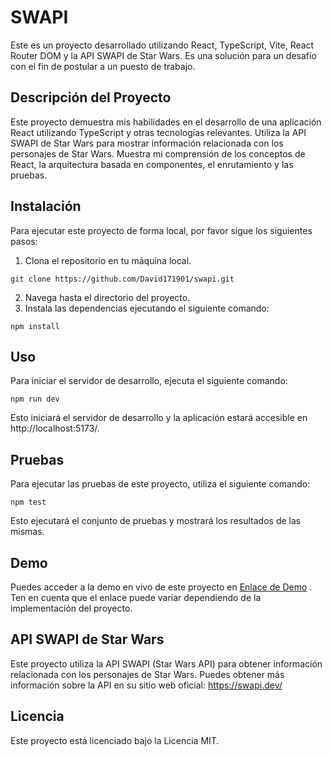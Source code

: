 # SWAPI

Este es un proyecto desarrollado utilizando React, TypeScript, Vite, React Router DOM y la API SWAPI de Star Wars. Es una solución para un desafío con el fin de postular a un puesto de trabajo.

## Descripción del Proyecto

Este proyecto demuestra mis habilidades en el desarrollo de una aplicación React utilizando TypeScript y otras tecnologías relevantes. Utiliza la API SWAPI de Star Wars para mostrar información relacionada con los personajes de Star Wars. Muestra mi comprensión de los conceptos de React, la arquitectura basada en componentes, el enrutamiento y las pruebas.

## Instalación

Para ejecutar este proyecto de forma local, por favor sigue los siguientes pasos:

1. Clona el repositorio en tu máquina local.

```
git clone https://github.com/David171901/swapi.git
```

2. Navega hasta el directorio del proyecto.
3. Instala las dependencias ejecutando el siguiente comando:

```
npm install
```

## Uso

Para iniciar el servidor de desarrollo, ejecuta el siguiente comando:

```
npm run dev
```

Esto iniciará el servidor de desarrollo y la aplicación estará accesible en http://localhost:5173/.

## Pruebas

Para ejecutar las pruebas de este proyecto, utiliza el siguiente comando:

```
npm test
```

Esto ejecutará el conjunto de pruebas y mostrará los resultados de las mismas.

## Demo

Puedes acceder a la demo en vivo de este proyecto en [Enlace de Demo](https://david-pino-swapi.vercel.app/) . Ten en cuenta que el enlace puede variar dependiendo de la implementación del proyecto.

## API SWAPI de Star Wars

Este proyecto utiliza la API SWAPI (Star Wars API) para obtener información relacionada con los personajes de Star Wars. Puedes obtener más información sobre la API en su sitio web oficial: https://swapi.dev/

## Licencia
Este proyecto está licenciado bajo la Licencia MIT.